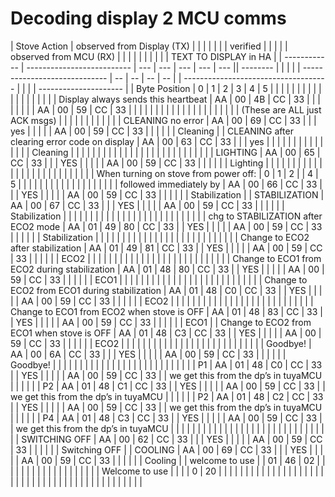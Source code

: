 # Decoding display 2 MCU comms

| Stove Action | observed from Display (TX) |     |     |     |     |     |  | verified |  |  |  |  | observed from MCU (RX) |  |  |  |  |  |  |  |  |  | TEXT TO DISPLAY in HA |
| ------------ | -------------------------- | --- | --- | --- | --- | --- || -------- |  |  |  |  | ----------------------------- | -- | -- | -- | -- |  | ------------------------------------ |  |  |  | --------------------- |
| Byte Position                                 | 0                          | 1  | 2  | 3  | 4  | 5  |  |          |  |  |  |  |                               |    |    |    |    |  |                                      |  |  |  |                       |
| Display always sends this heartbeat           | AA                         | 00 | 4B | CC | 33 |    |  |          |  |  |  |  | AA                            | 00 | 59 | CC | 33 |  |                                      |  |  |  |                       |
|                                               |                            |    |    |    |    |    |  |          |  |  |  |  | (These are ALL just ACK msgs) |    |    |    |    |  |                                      |  |  |  |                       |
| CLEANING no error                             | AA                         | 00 | 69 | CC | 33 |    |  | yes      |  |  |  |  | AA                            | 00 | 59 | CC | 33 |  |                                      |  |  |  | Cleaning              |
| CLEANING after clearing error code on display | AA                         | 00 | 63 | CC | 33 |    |  | yes      |  |  |  |  |                               |    |    |    |    |  |                                      |  |  |  | Cleaning              |
|                                               |                            |    |    |    |    |    |  |          |  |  |  |  |                               |    |    |    |    |  |                                      |  |  |  |                       |
| LIGHTING                                      | AA                         | 00 | 65 | CC | 33 |    |  | YES      |  |  |  |  | AA                            | 00 | 59 | CC | 33 |  |                                      |  |  |  | Lighting              |
|                                               |                            |    |    |    |    |    |  |          |  |  |  |  |                               |    |    |    |    |  |                                      |  |  |  |                       |
| When turning on stove from power off:         | 0                          | 1  | 2  |    | 4  | 5  |  |          |  |  |  |  |                               |    |    |    |    |  |                                      |  |  |  |                       |
| followed immediately by                       | AA                         | 00 | 66 | CC | 33 |    |  | YES      |  |  |  |  | AA                            | 00 | 59 | CC | 33 |  |                                      |  |  |  | Stabilization         |
| STABILIZATION                                 | AA                         | 00 | 67 | CC | 33 |    |  | YES      |  |  |  |  | AA                            | 00 | 59 | CC | 33 |  |                                      |  |  |  | Stabilization         |
|                                               |                            |    |    |    |    |    |  |          |  |  |  |  |                               |    |    |    |    |  |                                      |  |  |  |                       |
| chg to STABILIZATION after ECO2 mode          | AA                         | 01 | 49 | 80 | CC | 33 |  | YES      |  |  |  |  | AA                            | 00 | 59 | CC | 33 |  |                                      |  |  |  | Stabilization         |
|                                               |                            |    |    |    |    |    |  |          |  |  |  |  |                               |    |    |    |    |  |                                      |  |  |  |                       |
| Change to ECO2 after stabilization            | AA                         | 01 | 49 | 81 | CC | 33 |  | YES      |  |  |  |  | AA                            | 00 | 59 | CC | 33 |  |                                      |  |  |  | ECO2                  |
|                                               |                            |    |    |    |    |    |  |          |  |  |  |  |                               |    |    |    |    |  |                                      |  |  |  |                       |
| Change to ECO1 from ECO2 during stabilization | AA                         | 01 | 48 | 80 | CC | 33 |  | YES      |  |  |  |  | AA                            | 00 | 59 | CC | 33 |  |                                      |  |  |  | ECO1                  |
|                                               |                            |    |    |    |    |    |  |          |  |  |  |  |                               |    |    |    |    |  |                                      |  |  |  |                       |
| Change to ECO2 from ECO1 during stabilization | AA                         | 01 | 48 | C0 | CC | 33 |  | YES      |  |  |  |  | AA                            | 00 | 59 | CC | 33 |  |                                      |  |  |  | ECO2                  |
|                                               |                            |    |    |    |    |    |  |          |  |  |  |  |                               |    |    |    |    |  |                                      |  |  |  |                       |
| Change to ECO1 from ECO2 when stove is OFF    | AA                         | 01 | 48 | 83 | CC | 33 |  | YES      |  |  |  |  | AA                            | 00 | 59 | CC | 33 |  |                                      |  |  |  | ECO1                  |
| Change to ECO2 from ECO1 when stove is OFF    | AA                         | 01 | 48 | C3 | CC | 33 |  | YES      |  |  |  |  | AA                            | 00 | 59 | CC | 33 |  |                                      |  |  |  | ECO2                  |
|                                               |                            |    |    |    |    |    |  |          |  |  |  |  |                               |    |    |    |    |  |                                      |  |  |  |                       |
| Goodbye!                                      | AA                         | 00 | 6A | CC | 33 |    |  | YES      |  |  |  |  | AA                            | 00 | 59 | CC | 33 |  |                                      |  |  |  | Goodbye!              |
|                                               |                            |    |    |    |    |    |  |          |  |  |  |  |                               |    |    |    |    |  |                                      |  |  |  |                       |
| P1                                            | AA                         | 01 | 48 | C0 | CC | 33 |  | YES      |  |  |  |  | AA                            | 00 | 59 | CC | 33 |  | we get this from the dp’s in tuyaMCU |  |  |  |                       |
| P2                                            | AA                         | 01 | 48 | C1 | CC | 33 |  | YES      |  |  |  |  | AA                            | 00 | 59 | CC | 33 |  | we get this from the dp’s in tuyaMCU |  |  |  |                       |
| P2                                            | AA                         | 01 | 48 | C2 | CC | 33 |  | YES      |  |  |  |  | AA                            | 00 | 59 | CC | 33 |  | we get this from the dp’s in tuyaMCU |  |  |  |                       |
| P4                                            | AA                         | 01 | 48 | C3 | CC | 33 |  | YES      |  |  |  |  | AA                            | 00 | 59 | CC | 33 |  | we get this from the dp’s in tuyaMCU |  |  |  |                       |
|                                               |                            |    |    |    |    |    |  |          |  |  |  |  |                               |    |    |    |    |  |                                      |  |  |  |                       |
| SWITCHING OFF                                 | AA                         | 00 | 62 | CC | 33 |    |  | YES      |  |  |  |  | AA                            | 00 | 59 | CC | 33 |  |                                      |  |  |  | Switching OFF         |
| COOLING                                       | AA                         | 00 | 69 | CC | 33 |    |  | YES      |  |  |  |  | AA                            | 00 | 59 | CC | 33 |  |                                      |  |  |  | Cooling               |
| welcome to use                                |                            | 01 | 46 | 02 |    |    |  |          |  |  |  |  |                               |    |    |    |    |  |                                      |  |  |  | Welcome to use        |
|                                               |                            | 0  | 20 |    |    |    |  |          |  |  |  |  |                               |    |    |    |    |  |                                      |  |  |  |                       |
|                                               |                            |    |    |    |    |    |  |          |  |  |  |  |                               |    |    |    |    |  |                                      |  |  |  |